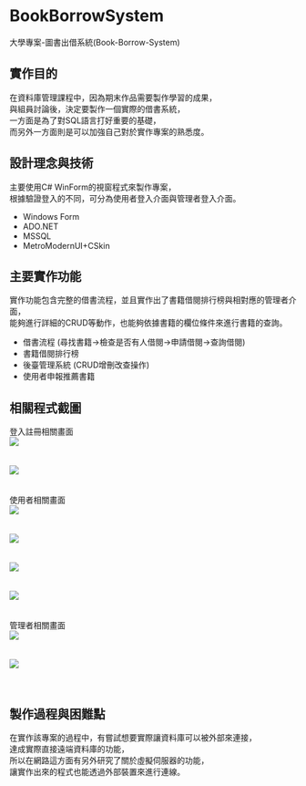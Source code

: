 # BookBorrowSystem
大學專案-圖書出借系統(Book-Borrow-System)

## 實作目的
在資料庫管理課程中，因為期末作品需要製作學習的成果，<br>
與組員討論後，決定要製作一個實際的借書系統，<br>
一方面是為了對SQL語言打好重要的基礎，<br>
而另外一方面則是可以加強自己對於實作專案的熟悉度。

## 設計理念與技術
主要使用C# WinForm的視窗程式來製作專案，<br>
根據驗證登入的不同，可分為使用者登入介面與管理者登入介面。
- Windows Form
- ADO.NET
- MSSQL
- MetroModernUI+CSkin


## 主要實作功能
實作功能包含完整的借書流程，並且實作出了書籍借閱排行榜與相對應的管理者介面，<br>
能夠進行詳細的CRUD等動作，也能夠依據書籍的欄位條件來進行書籍的查詢。
- 借書流程 (尋找書籍->檢查是否有人借閱->申請借閱->查詢借閱)
- 書籍借閱排行榜
- 後臺管理系統 (CRUD增刪改查操作)
- 使用者申報推薦書籍

## 相關程式截圖
登入註冊相關畫面<br>
<img src="https://github.com/lfre84216/BookBorrowSystem/blob/main/7.png">
<br><br><br>
<img src="https://github.com/lfre84216/BookBorrowSystem/blob/main/8.png">
<br><br><br>
使用者相關畫面<br>
<img src="https://github.com/lfre84216/BookBorrowSystem/blob/main/1.png">
<br><br><br>
<img src="https://github.com/lfre84216/BookBorrowSystem/blob/main/2.png">
<br><br><br>
<img src="https://github.com/lfre84216/BookBorrowSystem/blob/main/3.png">
<br><br><br>
<img src="https://github.com/lfre84216/BookBorrowSystem/blob/main/4.png">
<br><br><br>
管理者相關畫面<br>
<img src="https://github.com/lfre84216/BookBorrowSystem/blob/main/5.png">
<br><br><br>
<img src="https://github.com/lfre84216/BookBorrowSystem/blob/main/6.png">
<br><br><br>


## 製作過程與困難點
在實作該專案的過程中，有嘗試想要實際讓資料庫可以被外部來連接，<br>
達成實際直接遠端資料庫的功能，<br>
所以在網路這方面有另外研究了關於虛擬伺服器的功能，<br>
讓實作出來的程式也能透過外部裝置來進行連線。
